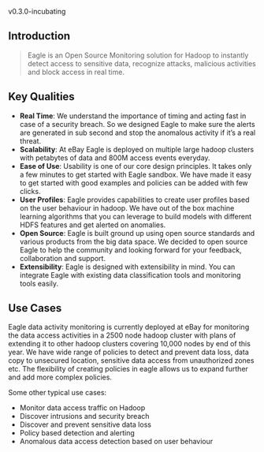 <!--
{% comment %}
Licensed to the Apache Software Foundation (ASF) under one or more
contributor license agreements.  See the NOTICE file distributed with
this work for additional information regarding copyright ownership.
The ASF licenses this file to you under the Apache License, Version 2.0
(the "License"); you may not use this file except in compliance with
the License.  You may obtain a copy of the License at

http://www.apache.org/licenses/LICENSE-2.0

Unless required by applicable law or agreed to in writing, software
distributed under the License is distributed on an "AS IS" BASIS,
WITHOUT WARRANTIES OR CONDITIONS OF ANY KIND, either express or implied.
See the License for the specific language governing permissions and
limitations under the License.
{% endcomment %}
-->
<span class="docs-version">v0.3.0-incubating</span>

## Introduction

> Eagle is an Open Source Monitoring solution for Hadoop to instantly detect access to sensitive data, recognize attacks, malicious activities and block access in real time. 

## Key Qualities

* **Real Time**: We understand the importance of timing and acting fast in case of a security breach. So we designed Eagle to make sure the alerts are generated in sub second and stop the anomalous activity if it’s a real threat.
* **Scalability**: At eBay Eagle is deployed on multiple large hadoop clusters with petabytes of data and 800M access events everyday.
* **Ease of Use**: Usability is one of our core design principles. It takes only a few minutes to get started with Eagle sandbox. We have made it easy to get started with good examples and policies can be added with few clicks.
* **User Profiles**: Eagle provides capabilities to create user profiles based on the user behaviour in hadoop. We have out of the box machine learning algorithms that you can leverage to build models with different HDFS features and get alerted on anomalies. 
* **Open Source**: Eagle is built ground up using open source standards and various products from the big data space. We decided to open source Eagle to help the community and looking forward for your feedback, collaboration and support.
* **Extensibility**: Eagle is designed with extensibility in mind. You can integrate Eagle with existing data classification tools and monitoring tools easily.

## Use Cases

Eagle data activity monitoring is currently deployed at eBay for monitoring the data access activities in a 2500 node hadoop cluster with plans of extending it to other hadoop clusters covering 10,000 nodes by end of this year. We have wide range of policies to detect and prevent data loss, data copy to unsecured location, sensitive data access from unauthorized zones etc. The flexibility of creating policies in eagle allows us to expand further and add more complex policies.

Some other typical use cases:

* Monitor data access traffic on Hadoop
* Discover intrusions and security breach
* Discover and prevent sensitive data loss 
* Policy based detection and alerting 
* Anomalous data access detection based on user behaviour 
